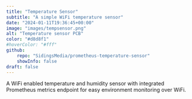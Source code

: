 ```yaml
---
title: "Temperature Sensor"
subtitle: "A simple WiFi temperature sensor"
date: "2024-01-11T19:36:45+00:00"
image: "images/tempsensor.png"
alt: "Temperature sensor PCB"
color: "#d8d8f1"
#hoverColor: "#fff"
github: 
    repo: "SidingsMedia/prometheus-temperature-sensor"
    showInfo: false
draft: false
---
```


<!-- 
SPDX-FileCopyrightText: 2023 Sidings Media
SPDX-License-Identifier: CC-BY-4.0
-->

A WiFi enabled temperature and humidity sensor with integrated
Prometheus metrics endpoint for easy environment monitoring over WiFi.  
